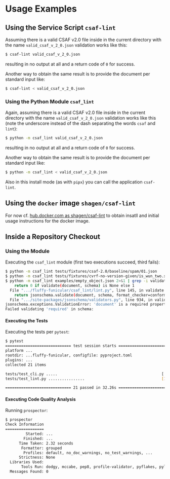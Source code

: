 # Usage Examples

## Using the Service Script `csaf-lint`

Assuming there is a valid CSAF v2.0 file inside in the current directory
with the name `valid_csaf_v_2_0.json` validation works like this:

```bash
$ csaf-lint valid_csaf_v_2_0.json
```
resulting in no output at all and a return code of `0` for success.

Another way to obtain the same result is to provide the document per standard input like:

```bash
$ csaf-lint < valid_csaf_v_2_0.json
```

### Using the Python Module `csaf_lint`

Again, assuming there is a valid CSAF v2.0 file inside in the current directory
with the name `valid_csaf_v_2_0.json` validation works like this
(note the underscore instead of the dash separating the words `csaf` and `lint`):

```bash
$ python -m csaf_lint valid_csaf_v_2_0.json
```
resulting in no output at all and a return code of `0` for success.

Another way to obtain the same result is to provide the document per standard input like:

```bash
$ python -m csaf_lint < valid_csaf_v_2_0.json
```
Also in this install mode (as with `pipx`) you can call the application `csaf-lint`.

## Using the `docker` image `shagen/csaf-lint`

For now cf. [hub.docker.com as shagen/csaf-lint](https://hub.docker.com/r/shagen/csaf-lint)
to obtain insatll and initial usage instructions for the docker image.

## Inside a Repository Checkout

### Using the Module

Executing the `csaf_lint` module (first two executions succeed, third fails):

```bash
$ python -m csaf_lint tests/fixtures/csaf-2.0/baseline/spam/01.json
$ python -m csaf_lint tests/fixtures/cvrf-no-version-given/is_wun_two.xml
$ python -m csaf_lint examples/empty_object.json 2>&1 | grep -i validat
    return 0 if validate(document, schema) is None else 1
  File ".../fluffy-funicular/csaf_lint/lint.py", line 145, in validate
    return jsonschema.validate(document, schema, format_checker=conformance)
  File ".../site-packages/jsonschema/validators.py", line 934, in validate
jsonschema.exceptions.ValidationError: 'document' is a required property
Failed validating 'required' in schema:
```

#### Executing the Tests

Executing the tests per `pytest`:

```bash
$ pytest
============================= test session starts =========================
platform ...
rootdir: ...fluffy-funicular, configfile: pyproject.toml
plugins: ...
collected 21 items

tests/test_cli.py .....                                              [ 23%]
tests/test_lint.py ................                                  [100%]

============================= 21 passed in 32.26s =========================
```
#### Executing Code Quality Analysis

Running `prospector`:

```bash
$ prospector
Check Information
=================
         Started: ...
        Finished: ...
      Time Taken: 2.32 seconds
       Formatter: grouped
        Profiles: default, no_doc_warnings, no_test_warnings, ...
      Strictness: None
  Libraries Used:
       Tools Run: dodgy, mccabe, pep8, profile-validator, pyflakes, pylint
  Messages Found: 0

```
